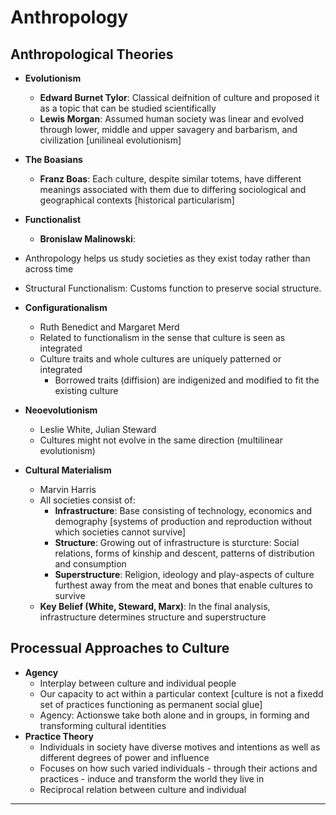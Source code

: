 # Anthropology

## Anthropological Theories
* **Evolutionism**
  * **Edward Burnet Tylor**: Classical deifnition of culture and proposed it as a topic that can be studied scientifically
  * **Lewis Morgan**: Assumed human society was linear and evolved through lower, middle and upper savagery and barbarism, and civilization [unilineal evolutionism]
* **The Boasians**
  * **Franz Boas**: Each culture, despite similar totems, have different meanings associated with them due to differing sociological and geographical contexts [historical particularism]
* **Functionalist**
  * **Bronislaw Malinowski**:

* Anthropology helps us study societies as they exist today rather than across time
* Structural Functionalism: Customs function to preserve social structure.

* **Configurationalism**
  * Ruth Benedict and Margaret Merd
  * Related to functionalism in the sense that culture is seen as integrated
  * Culture traits and whole cultures are uniquely patterned or integrated 
    * Borrowed traits (diffision) are indigenized and modified to fit the existing culture
* **Neoevolutionism**
  * Leslie White, Julian Steward
  * Cultures might not evolve in the same direction (multilinear evolutionism)
* **Cultural Materialism**
  * Marvin Harris
  * All societies consist of:
    * **Infrastructure**: Base consisting of technology, economics and demography [systems of production and reproduction without which societies cannot survive]
    * **Structure**: Growing out of infrastructure is sturcture: Social relations, forms of kinship and descent, patterns of distribution and consumption
    * **Superstructure**: Religion, ideology and play-aspects of culture furthest away from the meat and bones that enable cultures to survive
  * **Key Belief (White, Steward, Marx)**: In the final analysis, infrastructure determines structure and superstructure

## Processual Approaches to Culture
* **Agency**
  * Interplay between culture and individual people
  * Our capacity to act within a particular context [culture is not a fixedd set of practices functioning as permanent social glue]
  * Agency: Actionswe take both alone and in groups, in forming and transforming cultural identities
* **Practice Theory**
  * Individuals in society have diverse motives and intentions as well as different degrees of power and influence
  * Focuses on how such varied individuals - through their actions and practices - induce and transform the world they live in
  * Reciprocal relation between culture and individual
* **